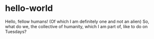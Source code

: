 # hello-world
Hello, fellow humans! (Of which I am definitely one and not an alien)
So, what do we, the collective of humanity, which I am part of, like to do on Tuesdays?
